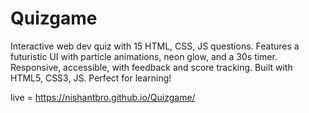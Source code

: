 # Quizgame
Interactive web dev quiz with 15 HTML, CSS, JS questions. Features a futuristic UI with particle animations, neon glow, and a 30s timer. Responsive, accessible, with feedback and score tracking. Built with HTML5, CSS3, JS. Perfect for learning!

live = https://nishantbro.github.io/Quizgame/
